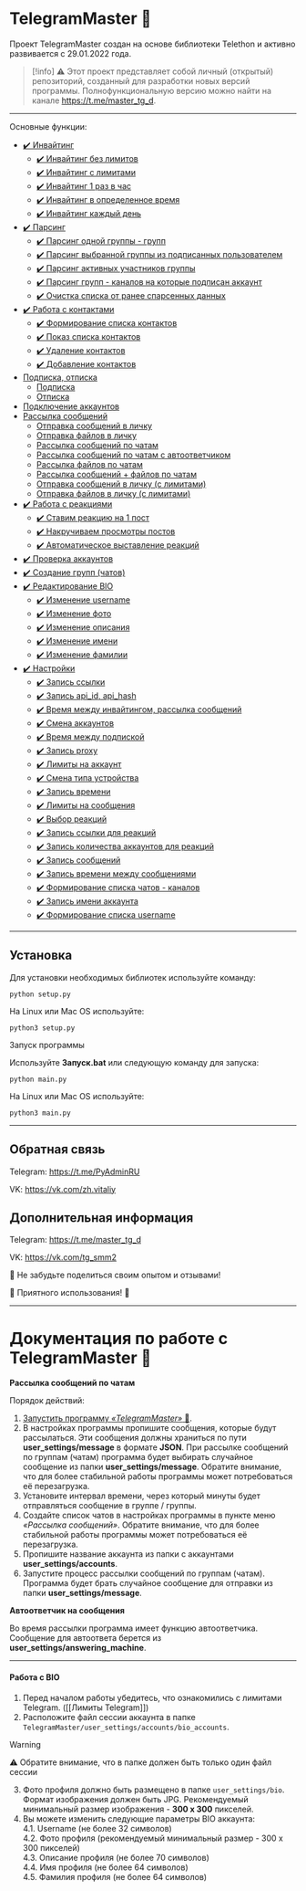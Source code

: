 # TelegramMaster 🚀
Проект TelegramMaster создан на основе библиотеки Telethon и активно развивается с 29.01.2022 года.

>  [!info]
> ⚠️ Этот проект представляет собой личный (открытый) репозиторий, созданный для разработки новых версий программы. Полнофункциональную 
версию можно найти на канале https://t.me/master_tg_d.

<hr align="center"/>

Основные функции:

- [✔️ Инвайтинг](docs/Инвайтинг/Инвайтинг.md)
  - [✔️ Инвайтинг без лимитов](docs/Инвайтинг/Инвайтинг_без_лимитов.md)
  - [✔️ Инвайтинг с лимитами](docs/Инвайтинг/Инвайтинг_с_лимитами.md)
  - [✔️ Инвайтинг 1 раз в час](docs/Инвайтинг/Инвайтинг_1_раз_в_час.md)
  - [✔️ Инвайтинг в определенное время](docs/Инвайтинг/Инвайтинг_в_определенное_время.md)
  - [✔️ Инвайтинг каждый день](docs/Инвайтинг/Инвайтинг_каждый_день.md)
- [✔️ Парсинг](docs/Парсинг/Парсинг.md)
  - [✔️ Парсинг одной группы - групп](docs/Парсинг/Парсинг_одной_группы_групп.md)
  - [✔️ Парсинг выбранной группы из подписанных пользователем](docs/Парсинг/Парсинг_выбранной_группы_из_подписанных_пользователем.md)
  - [✔️ Парсинг активных участников группы](docs/Парсинг/Парсинг_активных_участников_группы.md)
  - [✔️ Парсинг групп - каналов на которые подписан аккаунт](docs/Парсинг/Парсинг_групп_каналов_на_которые_подписан_аккаунт.md)
  - [✔️ Очистка списка от ранее спарсенных данных](docs/Парсинг/Очистка_списка_от_ранее_спарсенных_данных.md)
- [✔️ Работа с контактами](docs/Работа_с_контактами/Работа_с_контактами.md)
  - [✔️ Формирование списка контактов](docs/Работа_с_контактами/Формирование_списка_контактов.md)
  - [✔️ Показ списка контактов](docs/Работа_с_контактами/Показ_списка_контактов.md)
  - [✔️ Удаление контактов](docs/Работа_с_контактами/Удаление_контактов.md)
  - [✔️ Добавление контактов](docs/Работа_с_контактами/Добавление_контактов.md)
- [Подписка, отписка]()
  - [Подписка]()
  - [Отписка]()
- [Подключение аккаунтов]()
- [Рассылка сообщений]()
  - [Отправка сообщений в личку]()
  - [Отправка файлов в личку]()
  - [Рассылка сообщений по чатам]()
  - [Рассылка сообщений по чатам с автоответчиком]()
  - [Рассылка файлов по чатам]()
  - [Рассылка сообщений + файлов по чатам]()
  - [Отправка сообщений в личку (с лимитами)]()
  - [Отправка файлов в личку (с лимитами)]()
- [✔️ Работа с реакциями]()
  - [✔️ Ставим реакцию на 1 пост]()
  - [✔️ Накручиваем просмотры постов](docs/Работа_с_реакциями/Накручиваем_просмотры_постов.md)
  - [✔️ Автоматическое выставление реакций](docs/Работа_с_реакциями/Автоматическое_выставление_реакций.md)
- [✔️ Проверка аккаунтов]()
- [✔️ Создание групп (чатов)]()
- [✔️ Редактирование BIO]()
  - [✔️ Изменение username]()
  - [✔️ Изменение фото]()
  - [✔️ Изменение описания]()
  - [✔️ Изменение имени]()
  - [✔️ Изменение фамилии]()
- [✔️ Настройки](docs/Настройки/Настройки.md)
  - [✔️ Запись ссылки](docs/Настройки/Запись_ссылки.md)
  - [✔️ Запись api_id, api_hash](docs/Настройки/Запись_api_id_api_hash.md)
  - [✔️ Время между инвайтингом, рассылка сообщений](docs/Настройки/Время_между_инвайтингом_рассылка_сообщений.md)
  - [✔️ Смена аккаунтов](docs/Настройки/Смена_аккаунтов.md)
  - [✔️ Время между подпиской](docs/Настройки/Время_между_подпиской.md)
  - [✔️ Запись proxy](docs/Настройки/Запись_proxy.md)
  - [✔️ Лимиты на аккаунт](docs/Настройки/Лимиты_на_аккаунт.md)
  - [✔️ Смена типа устройства](docs/Настройки/Смена_типа_устройства.md)
  - [✔️ Запись времени](docs/Настройки/Запись_времени.md)
  - [✔️ Лимиты на сообщения](docs/Настройки/Лимиты_на_сообщения.md)
  - [✔️ Выбор реакций](docs/Настройки/Выбор_реакции.md)
  - [✔️ Запись ссылки для реакций](docs/Настройки/Запись_ссылки_для_реакций.md)
  - [✔️ Запись количества аккаунтов для реакций](docs/Настройки/Запись_количества_аккаунтов_для_реакций.md)
  - [✔️ Запись сообщений](docs/Настройки/Запись_сообщений.md)
  - [✔️ Запись времени между сообщениями](docs/Настройки/Запись_времени_между_сообщениями.md)
  - [✔️ Формирование списка чатов - каналов](docs/Настройки/Формирование_списка_чатов_каналов.md)
  - [✔️ Запись имени аккаунта](docs/Настройки/Запись_имени_аккаунта.md)
  - [✔️ Формирование списка username](docs/Настройки/Формирование_списка_username.md)

<hr align="center"/>

## Установка
Для установки необходимых библиотек используйте команду:

```python setup.py```

На Linux или Mac OS используйте:

```python3 setup.py```

<a name="Запуск">Запуск программы</a>

Используйте <b>Запуск.bat</b> или следующую команду для запуска:

```python main.py```

На Linux или Mac OS используйте:

```python3 main.py```

<hr align="center"/>

## Обратная связь

Telegram: https://t.me/PyAdminRU

VK: https://vk.com/zh.vitaliy

## Дополнительная информация

Telegram: https://t.me/master_tg_d

VK: https://vk.com/tg_smm2

📣 Не забудьте поделиться своим опытом и отзывами!

🚀 Приятного использования! 🚀

<hr align="center"/>

# Документация по работе с TelegramMaster 🚀

**Рассылка сообщений по чатам**

Порядок действий:

1. <a href="#Запуск">Запустить программу _«TelegramMaster»_ 🚀</a>.
2. В настройках программы пропишите сообщения, которые будут рассылаться. Эти сообщения должны храниться по пути 
**user_settings/message** в формате **JSON**. При рассылке сообщений по группам (чатам) программа будет выбирать случайное 
сообщение из папки **user_settings/message**. Обратите внимание, что для более стабильной работы программы может 
потребоваться её перезагрузка.
3. Установите интервал времени, через который минуты будет отправляться сообщение в группе / группы.
4. Создайте список чатов в настройках программы в пункте меню _«Рассылка сообщений»_. Обратите внимание, что для более 
стабильной работы программы может потребоваться её перезагрузка.
5. Пропишите название аккаунта из папки с аккаунтами **user_settings/accounts**.
6. Запустите процесс рассылки сообщений по группам (чатам).
Программа будет брать случайное сообщение для отправки из папки **user_settings/message**.

**Автоответчик на сообщения**

Во время рассылки программа имеет функцию автоответчика. Сообщение для автоответа берется из <b>user_settings/answering_machine</b>.

<hr align="center"/>

#### Работа с BIO

1. Перед началом работы убедитесь, что ознакомились с лимитами Telegram. ([[Лимиты Telegram]])
2. Расположите файл сессии аккаунта в папке `TelegramMaster/user_settings/accounts/bio_accounts`. 

> [!warning] 
> ⚠️ Обратите внимание, что в папке должен быть только один файл сессии

3. Фото профиля должно быть размещено в папке `user_settings/bio`. Формат изображения должен быть JPG. Рекомендуемый 
минимальный размер изображения - **300 x 300** пикселей.
4. Вы можете изменить следующие параметры BIO аккаунта:\
   4.1. Username (не более 32 символов)\
   4.2.  Фото профиля (рекомендуемый минимальный размер - 300 x 300 пикселей)\
   4.3. Описание профиля (не более 70 символов)\
   4.4. Имя профиля (не более 64 символов)\
   4.5. Фамилия профиля (не более 64 символов)